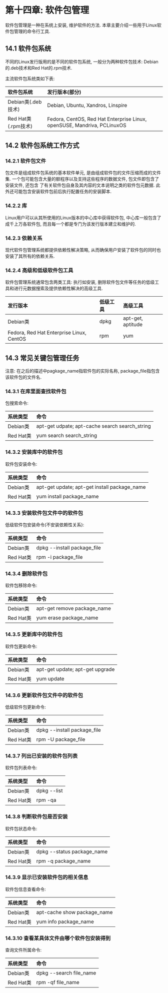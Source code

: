 # 第十四章: 软件包管理 #

软件包管理是一种在系统上安装, 维护软件的方法. 本章主要介绍一些用于Linux软件包管理的命令行工具.

## 14.1 软件包系统 ##

不同的Linux发行版用的是不同的软件包系统, 一般分为两种软件包技术: Debian的.deb技术和Red Hat的.rpm技术.

主流软件包系统类如下表:

| 软件包系统 | 发行版本(部分) |
|:--|:--|
| Debian类(.deb技术) | Debian, Ubuntu, Xandros, Linspire |
| Red Hat类(.rpm技术) | Fedora, CentOS, Red Hat Enterprise Linux, openSUSE, Mandriva, PCLinuxOS |

## 14.2 软件包系统工作方式 ##

### 14.2.1 软件包文件 ###

包文件是组成软件包系统的基本软件单元, 是由组成软件包的文件压缩而成的文件集. 一个包可能包含大量的额程序以及支持这些程序的数据文件, 包文件即包含了安装文件, 还包含
了有关软件包自身及其内容的文本说明之类的软件包元数据. 此外还可能包含安装软件包前后执行配置任务的安装脚本.

### 14.2.2 库 ###

Linux用户可以从其所使用的Linux版本的中心库中获得软件包, 中心库一般包含了成千上万各软件包, 而且每一个都是专门为该发行版本建立和维护的.

### 14.2.3 依赖关系 ###

现代软件包管理系统都提供依赖性解决策略, 从而确保用户安装了软件包的同时也安装了其所有的依赖关系.

### 14.2.4 高级和低级软件包工具 ###

软件包管理系统通常包含两类工具: 执行如安装, 删除软件包文件等任务的低级工具和进行元数据搜索及提供依赖性解决的高级工具.

| 发行版本 | 低级工具 | 高级工具 |
|:--|:--|:--|
| Debian类 | dpkg | apt-get, aptitude |
| Fedora, Red Hat Enterprise Linux, CentOS | rpm | yum |

## 14.3 常见关键包管理任务 ##

注意: 在之后的描述中pagkage\_name指软件包的实际名称, package\_file指包含该软件包的文件名.

### 14.3.1 在库里面查找软件包 ###

包搜索命令:

| 系统类型 | 命令 |
|:--|:--|
| Debian类 | apt-get udpate; apt-cache search search_string |
| Red Hat类 | yum search search_string |

### 14.3.2 安装库中的软件包 ###

软件包安装命令:

| 系统类型 | 命令 |
|:--|:--|
| Debian类 | apt-get update; apt-get install package_name |
| Red Hat类 | yum install package_name |

### 14.3.3 安装软件包文件中的软件包 ###

低级软件包安装命令(不安装依赖性关系):

| 系统类型 | 命令 |
|:--|:--|
| Debian类 | dpkg --install package_file |
| Red Hat类 | rpm -i package_file |

### 14.3.4 删除软件包 ###

软件包移除命令:

| 系统类型 | 命令 |
|:--|:--|
| Debian类 | apt-get remove package_name |
| Red Hat类 | yum erase package_name |

### 14.3.5 更新库中的软件包 ###

软件包更新命令:

| 系统类型 | 命令 |
|:--|:--|
| Debian类 | apt-get update; apt-get upgrade |
| Red Hat类 | yum update |

### 14.3.6 更新软件包文件中的软件包 ###

低级软件包更新命令:

| 系统类型 | 命令 |
|:--|:--|
| Debian类 | dpkg --install package_file |
| Red Hat类 | rpm -U package_file |

### 14.3.7 列出已安装的软件包列表 ###

软件包列表命令:

| 系统类型 | 命令 |
|:--|:--|
| Debian类 | dpkg --list |
| Red Hat类 | rpm -qa |

### 14.3.8 判断软件包是否安装 ###

软件包状态命令:

| 系统类型 | 命令 |
|:--|:--|
| Debian类 | dpkg --status package_name |
| Red Hat类 | rpm -q package_name |

### 14.3.9 显示已安装软件包的相关信息 ###

软件包信息查看命令:

| 系统类型 | 命令 |
|:--|:--|
| Debian类 | apt-cache show package_name |
| Red Hat类 | yum info package_name |

### 14.3.10 查看某具体文件由哪个软件包安装得到 ###

查询文件所属命令:

| 系统类型 | 命令 |
|:--|:--|
| Debian类 | dpkg --search file_name |
| Red Hat类 | rpm -qf file_name |
